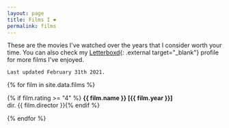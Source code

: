 ```yaml
---
layout: page
title: Films I ❤
permalink: films
---
```

These are the movies I've watched over the years that I consider worth your time.
You can also check my [Letterboxd](https://letterboxd.com/kandr3s){: .external target="_blank"} profile for more films I've enjoyed.

`Last updated February 31th 2021.`

{% for film in site.data.films %}
<p>
{% if film.rating >= "4" %}
<i class="category-icon fas fa-film"></i><b>{{ film.name }} [{{ film.year }}]</b><br />dir. {{ film.director }}{% endif %}
</p>
{% endfor %}